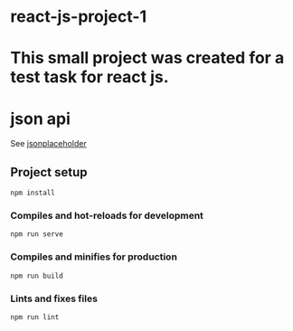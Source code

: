 # react-js-project-1


# This small project was created for a test task for react js.
# json api
See [jsonplaceholder](https://jsonplaceholder.typicode.com/)

## Project setup
```
npm install
```

### Compiles and hot-reloads for development
```
npm run serve
```

### Compiles and minifies for production
```
npm run build
```

### Lints and fixes files
```
npm run lint
```

